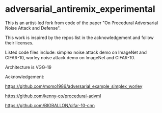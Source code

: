 # adversarial_antiremix_experimental
This is an artist-led fork from code of the paper "On Procedural Adversarial Noise Attack and Defense".

This work is inspired by the repos list in the acknowledgement and follow their licenses.

Listed code files include: simplex noise attack demo on ImageNet and CIFAR-10, worley noise attack demo on ImageNet and CIFAR-10.

Architecture is VGG-19

Acknowledgement:

https://github.com/momo1986/adversarial_example_simplex_worley

https://github.com/kenny-co/procedural-advml

https://github.com/BIGBALLON/cifar-10-cnn
